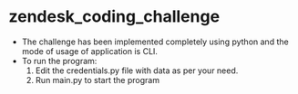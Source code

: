 # zendesk_coding_challenge
- The challenge has been implemented completely using python and the mode of usage of application is CLI.
- To run the program:
  1. Edit the credentials.py file with data as per your need.
  2. Run main.py to start the program
